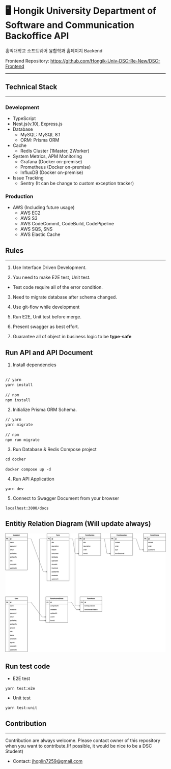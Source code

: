 # 🖥️ Hongik University Department of Software and Communication Backoffice API

홍익대학교 소프트웨어 융합학과 홈페이지 Backend

Frontend Repository: https://github.com/Hongik-Univ-DSC-Re-New/DSC-Frontend

---

## Technical Stack

---

### Development

- TypeScript
- Nest.js(v.10), Express.js
- Database
  - MySQL: MySQL 8.1
  - ORM: Prisma ORM
- Cache
  - Redis Cluster (1Master, 2Worker)
- System Metrics, APM Monitoring
  - Grafana (Docker on-premise)
  - Prometheus (Docker on-premise)
  - InfluxDB (Docker on-premise)
- Issue Tracking
  - Sentry (It can be change to custom exception tracker)

### Production

- AWS (Including future usage)
  - AWS EC2
  - AWS S3
  - AWS CodeCommit, CodeBuild, CodePipeline
  - AWS SQS, SNS
  - AWS Elastic Cache

## Rules

---

1. Use Interface Driven Development.

2. You need to make E2E test, Unit test.

- Test code require all of the error condition.

3. Need to migrate database after schema changed.

4. Use git-flow while development

5. Run E2E, Unit test before merge.

6. Present swagger as best effort.

7. Guarantee all of object in business logic to be **type-safe**

## Run API and API Document

1. Install dependencies

```

// yarn
yarn install

// npm
npm install
```

2. Initialize Prisma ORM Schema.

```
// yarn
yarn migrate

// npm
npm run migrate
```

3. Run Database & Redis Compose project

```
cd docker

docker compose up -d
```

4. Run API Application

```
yarn dev
```

5. Connect to Swagger Document from your browser

```
localhost:3000/docs
```

## Entitiy Relation Diagram (Will update always)

![erd](./dsc-be-erd.png)

## Run test code

- E2E test

```
yarn test:e2e
```

- Unit test

```
yarn test:unit
```

## Contribution

---

Contribution are always welcome. Please contact owner of this repository when you want to contribute.(If possible, it would be nice to be a DSC Student)

- Contact: jhoplin7259@gmail.com
